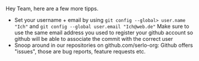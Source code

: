 Hey Team, here are a few more tipps.

* Set your username + email by using `git config --global> user.name "Ich"` and `git config --global user.email "Ich@web.de"`
Make sure to use the same email address you used to register your github account so github will be able to associate the commit with the correct user
* Snoop around in our repositories on github.com/serlo-org: Github offers "issues", those are bug reports, feature requests etc.



